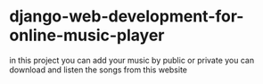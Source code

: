 # django-web-development-for-online-music-player

in this project you can add your music by public or private
you can download and listen the songs from this website
